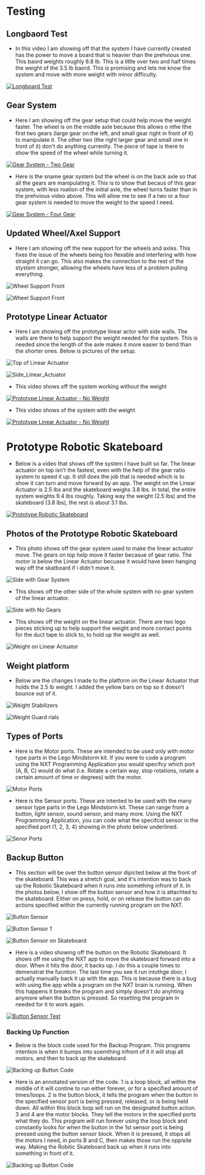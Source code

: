 # Testing

## Longbaord Test

  - In this video I am showing off that the system I have currently created has the power to move a board that is heavier than the prehvious one. This baord weights roughly 8.8 lb. This is a little over two and half times the weight of the 3.5 lb baord. This is promising and lets me know the system and move with more weight with minor difficulty.

[![Longboard Test](https://img.youtube.com/vi/PxLmkoWhS8k/0.jpg)](https://youtu.be/PxLmkoWhS8k)

## Gear System

  - Here I am showing off  the gear setup that could help move the weight faster. The wheel is on the middle axle because this allows o nthe lthe first two gears (large gear on the left, and small gear right in front of it) to manipulate it. The other two (the right larger gear and small one in front of it) don't do anything currently. The piece of tape is there to show the speed of the wheel while turning it.

[![Gear System - Two Gear](https://img.youtube.com/vi/gz6hHgDXq0U/0.jpg)](https://youtu.be/gz6hHgDXq0U)

  - Here is the sname gear system but the wheel is on the back axle so that all the gears are manipulating it. This is to show that becaus of this gear system, with less roation of the initial axle, the wheel turns faster than in the prehvious video above. This will allow me to see if a two or a four gear system is needed to move the weight to the speed I need. 

[![Gear System - Four Gear](https://img.youtube.com/vi/2eLd3TePotY/0.jpg)](https://youtu.be/2eLd3TePotY)


## Updated Wheel/Axel Support

  - Here I am showing off the new support for the wheels and axles. This fixes the issue of the wheels being too flexable and interfering with how straight it can go. This also makes the connection to the rest of the stystem stronger, allowing the wheels have less of a problem pulling everything.

![Wheel Support Front](/Images/wheel_support_front.jpg)

![Wheel Support Front](/Images/wheel_support_side.jpg)


## Prototype Linear Actuator

  - Here I am showing off the prototype linear actor with side walls. The walls are there to help support the weight needed for the system. This is needed since  the length of the axle makes it more easier to bend than the shorter ones. Below is pictures of the setup.

![Top of Linear Actuator](/Images/top_lear_actuator.jpg)

![Side_Linear_Actuator](/Images/side_linear_actuator.jpg)


  - This video shows off the system working without the weight

[![Prototype Linear Actuator - No Weight](https://img.youtube.com/vi/0X-RVBH9JJw/0.jpg)](https://youtu.be/0X-RVBH9JJw)

  - This video shows of the system with the weight

[![Prototype Linear Actuator - No Weight](https://img.youtube.com/vi/yudEdZfCi_M/0.jpg)](https://youtu.be/yudEdZfCi_M)


# Prototype Robotic Skateboard

  - Below is a video that shows off the system I have built so far. The linear actuator on top isn't the fastest, even with the help of the gear ratio system to speed it up. It still does the job that is needed which is to show it can turn and move forward by an app. The weight on the Linear Actuator is 2.5 lbs and the skateboard weighs 3.8 lbs. In total, the entire system weights 9.4 lbs roughly. Taking way the weight (2.5 lbs) and the skateboard (3.8 lbs), the rest is about 3.1 lbs. 

[![Prototype Robotic Skateboard](https://img.youtube.com/vi/vQm4_WNiRLM/0.jpg)](https://youtu.be/vQm4_WNiRLM)

## Photos of the Prototype Robotic Skateboard

  - This photo shows off the gear system used to make the linear actuator move. The gears on top help move it faster becasue of gear ratio. The motor is below the Linear Actuator becuase it would have been hanging way off the skatboard if i didn't move it.

![Side with Gear System](/Images/PXL_20210428_222316400.jpg)

  - This shows off the other side of the whole system with no gear system of the linear actuator.

![Side with No Gears](/Images/PXL_20210428_222305171.jpg)

  - This shows off the weight on the linear actuator. There are two lego pieces sticking up to help support the weight and more contact points for the duct tape to stick to, to hold up the weight as well.

![Weight on Linear Actuator](/Images/PXL_20210428_222258464.jpg)

## Weight platform

 - Below are the changes I made to the platform on the Linear Actuator that holds the 2.5 lb weight. I added the yellow bars on top so it doesn't bounce out of it.

![Weight Stabilizers](/Images/Weight_stabilizers.jpg)

![Weight Guard rials](/Images/weight_guardrials.jpg)

## Types of Ports

  - Here is the Motor ports. These are intended to be used only with motor type parts in the Lego Mindstorm kit. If you were to code a program using the NXT Programming Application you would specifcy which port (A, B, C) would do what (i.e. Rotate a certain way, stop rotations, rotate a certain amount of time or degrees) with the motor. 
  
![Motor Ports](/Images/Motor_Ports.jpg)

  - Here is the Sensor ports. These are intented to be used with the many sensor type parts in the Lego Mindstorm kit. These can range from a button, light sensor, sound sensor, and many more. Using the NXT Programming Application, you can code what the specifcid sensor in the specified port (1, 2, 3, 4) showing in the photo below underlined.

![Senor Ports](/Images/Sensor_Ports.jpg)

## Backup Button

  - This section will be over the button sensor dipicted below at the front of the skateboard. This was a stretch goal, and it's intention was to back up the Robotic Skateboard when it runs into something infront of it.  In the photos below, I show off the button sensor and how it is attachted to the skateboard. Either on press, hold, or on release the button can do actions specified within the currently running program on the NXT. 

![Button Sensor](/Images/Button_Sensor.jpg)

![Button Sensor 1](/Images/Button_Sensor_1.jpg)

![Button Sensor on Skateboard](/Images/Button_Sensor_on_Skateboard.jpg)

  - Here is a video showing off the button on the Robotic Skateboard. It shows off me using the NXT app to move the skateboard forward into a door. When it hits the door, it backs up. I do this a couple times to demenstrat the fucntion. The last time you see it run intothge door, I actually manually back it up with the app. This is because there is a bug with using the app while a program on the NXT brain is running. When this happens it breaks the program and simply doesn't do anyhting anymore when the button is pressed.  So resetting the program in needed for it to work again. 

[![Button Sensor Test](https://img.youtube.com/vi/71WgdFV5uuM/0.jpg)](https://youtu.be/71WgdFV5uuM)

### Backing Up Function

  - Below is the block code used for the Backup Program. This programs intention is when it bumps into soemthing infront of it it will stop all motors, and then to back up the skateboard. 

![Backing up Button Code](/Images/NXT_Backingup_Button_code.JPG)

  - Here is an annotated version of the code. 1 is a loop block, all within the middle of it will contine to run either forever, or for a specified amount of times/loops. 2 is the button block, it tells the program when the button in the specified sensor port is being pressed, released, or is being held down. All within this block loop will run on the designated button action. 3 and 4 are the motor blocks. They tell the motors in the specified ports what they do. This program will run forever using the loop block and constantly looks for when the button in the 1st sensor port is being pressed using the button sensor block. When it is pressed, it stops all the motors I need, in ports B and C, then makes those run the oppisite way. Making the Robitic Skateboard back up when it runs into something in front of it.

![Backing up Button Code](/Images/NXT_Backingup_Button_code_Annotated.jpg)
